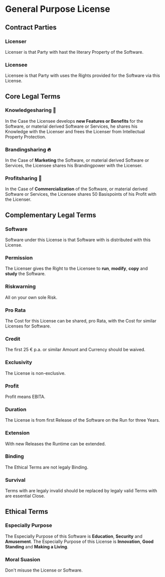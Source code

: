 # General Purpose License

## Contract Parties

### Licenser
Licenser is that Party with hast the literary Property of the Software.

### Licensee
Licensee is that Party with uses the Rights provided for the Software via this License.

## Core Legal Terms

### Knowledgesharing 🌊 
In the Case the Licensee develops **new Features or Benefits** for the Software, or material derived Software or Services, he shares his Knowledge with the Licenser and frees the Licenser from Intellectual Property Protection.

### Brandingsharing 🔥 
In the Case of **Marketing** the Software, or material derived Software or Services, the Licensee shares his Brandingpower with the Licenser.

### Profitsharing 🌳  
In the Case of **Commercialization** of the Software, or material derived Software or Services, the Licensee shares 50 Basispoints of his Profit with the Licenser.

## Complementary Legal Terms

### Software
Software under this License is that Software with is distributed with this License.

### Permission
The Licenser gives the Right to the Licensee to **run**, **modify**, **copy** and **study** the Software.

### Riskwarning  
All on your own sole Risk.

### Pro Rata
The Cost for this License can be shared, pro Rata, with the Cost for similar Licenses for Software.

### Credit
The first 25 € p.a. or similar Amount and Currency should be waived.

### Exclusivity  
The License is non-exclusive.

### Profit
Profit means EBITA.

### Duration 
The License is from first Release of the Software on the Run for three Years.

### Extension  
With new Releases the Runtime can be extended.

### Binding  
The Ethical Terms are not legaly Binding.

### Survival 
Terms with are legaly invalid should be replaced by legaly valid Terms with are essential Close.

## Ethical Terms

### Especially Purpose  
The Especially Purpose of this Software is **Education**, **Security** and **Amusement**.
The Especially Purpose of this License is **Innovation**, **Good Standing** and **Making a Living**.

### Moral Suasion  
Don't misuse the License or Software.
